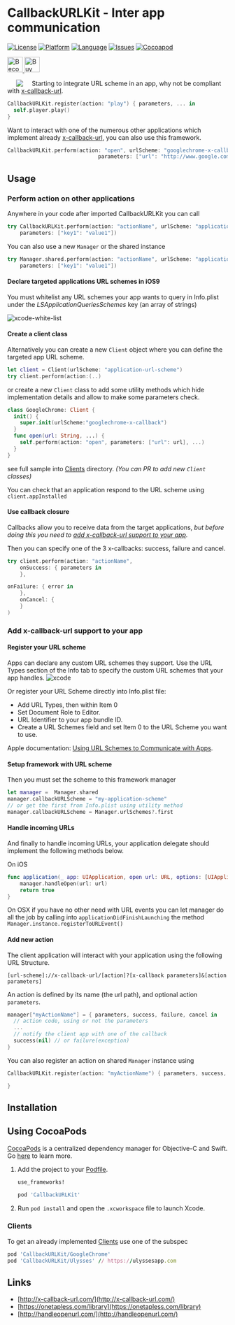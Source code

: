 # CallbackURLKit - Inter app communication

[![License](https://img.shields.io/badge/license-MIT-blue.svg?style=flat
            )](http://mit-license.org)
[![Platform](http://img.shields.io/badge/platform-ios_osx_tvos-lightgrey.svg?style=flat
             )](https://developer.apple.com/resources/)
[![Language](http://img.shields.io/badge/language-swift-orange.svg?style=flat
             )](https://developer.apple.com/swift)
[![Issues](https://img.shields.io/github/issues/phimage/CallbackURLKit.svg?style=flat
           )](https://github.com/phimage/CallbackURLKit/issues)
[![Cocoapod](http://img.shields.io/cocoapods/v/CallbackURLKit.svg?style=flat)](http://cocoadocs.org/docsets/CallbackURLKit/)

<a href="https://www.patreon.com/phimage">
<img src="https://c5.patreon.com/external/logo/become_a_patron_button.png" alt="Become a Patron!" height="35">
</a>
<a href="https://paypal.me/ericphimage">
<img src="https://buymecoffee.intm.org/img/button-paypal-white.png" alt="Buy me a coffee" height="35">
</a>

[<img align="left" src="logo.png" hspace="20">](#logo) Starting to integrate URL scheme in an app,
why not be compliant with [x-callback-url](http://x-callback-url.com/specifications/).
```swift
CallbackURLKit.register(action: "play") { parameters, ... in
  self.player.play()
}
```
Want to interact with one of the numerous other applications which implement already [x-callback-url](http://x-callback-url.com/apps/), you can also use this framework.

```swift
CallbackURLKit.perform(action: "open", urlScheme: "googlechrome-x-callback",
                             parameters: ["url": "http://www.google.com"])
```

## Usage

### Perform action on other applications
Anywhere in your code after imported CallbackURLKit you can call
```swift
try CallbackURLKit.perform(action: "actionName", urlScheme: "applicationName",
    parameters: ["key1": "value1"])
```
You can also use a new `Manager` or the shared instance
```swift
try Manager.shared.perform(action: "actionName", urlScheme: "application-name",
    parameters: ["key1": "value1"])
```

#### Declare targeted applications URL schemes in iOS9
You must whitelist any URL schemes your app wants to query in Info.plist under the *LSApplicationQueriesSchemes* key (an array of strings)

![xcode-white-list](http://useyourloaf.com/assets/images/2015/2015-09-06-001.png)

#### Create a client class
Alternatively you can create a new `Client` object where you can define the targeted app URL scheme.
```swift
let client = Client(urlScheme: "application-url-scheme")
try client.perform(action:(..)
```
or create a new `Client` class to add some utility methods which hide implementation details and allow to make some parameters check.
```swift
class GoogleChrome: Client {
  init() {
    super.init(urlScheme:"googlechrome-x-callback")
  }
  func open(url: String, ...) {
    self.perform(action: "open", parameters: ["url": url], ...)
  }
}
```
see full sample into [Clients](/Clients) directory. *(You can PR to add new `Client` classes)*

You can check that an application respond to the URL scheme using `client.appInstalled`

#### Use callback closure
Callbacks allow you to receive data from the target applications, *but before doing this you need to [add x-callback-url support to your app](#add-x-callback-url-support-to-your-app).*

Then you can specify one of the 3 x-callbacks: success, failure and cancel.

```swift
try client.perform(action: "actionName",
    onSuccess: { parameters in
    },

onFailure: { error in
    },
    onCancel: {
    }
)
```

### Add x-callback-url support to your app ###

#### Register your URL scheme
Apps can declare any custom URL schemes they support. Use the URL Types section of the Info tab to specify the custom URL schemes that your app handles.
![xcode](https://raw.githubusercontent.com/OAuthSwift/OAuthSwift/master/Assets/URLSchemes.png)

Or register your URL Scheme directly into Info.plist file:
- Add URL Types, then within Item 0
- Set Document Role to Editor.
- URL Identifier to your app bundle ID.
- Create a URL Schemes field and set Item 0 to the URL Scheme you want to use.

Apple documentation: [Using URL Schemes to Communicate with Apps](https://developer.apple.com/library/ios/documentation/iPhone/Conceptual/iPhoneOSProgrammingGuide/Inter-AppCommunication/Inter-AppCommunication.html#//apple_ref/doc/uid/TP40007072-CH6-SW1).

#### Setup framework with URL scheme
Then you must set the scheme to this framework manager
 ```swift
 let manager =  Manager.shared
 manager.callbackURLScheme = "my-application-scheme"
 // or get the first from Info.plist using utility method
 manager.callbackURLScheme = Manager.urlSchemes?.first
 ```
#### Handle incoming URLs
And finally to handle incoming URLs, your application delegate should implement the following methods below.

On iOS
```swift
func application(_ app: UIApplication, open url: URL, options: [UIApplicationOpenURLOptionsKey : Any] = [:]) -> Bool {
    manager.handleOpen(url: url)
    return true
}
```

On OSX if you have no other need with URL events you can let manager do all the job by calling into `applicationDidFinishLaunching`
the method `Manager.instance.registerToURLEvent()`

#### Add new action
The client application will interact with your application using the following URL Structure.

`[url-scheme]://x-callback-url/[action]?[x-callback parameters]&[action parameters]`

An action is defined by its name (the url path), and optional action `parameters`.

```swift
manager["myActionName"] = { parameters, success, failure, cancel in
  // action code, using or not the parameters
  ...
  // notify the client app with one of the callback
  success(nil) // or failure(exception)
}
```
You can also register an action on shared `Manager` instance using
```swift
CallbackURLKit.register(action: "myActionName") { parameters, success, failure, cancel in

}
```

## Installation

## Using CocoaPods ##
[CocoaPods](https://cocoapods.org/) is a centralized dependency manager for
Objective-C and Swift. Go [here](https://guides.cocoapods.org/using/index.html)
to learn more.

1. Add the project to your [Podfile](https://guides.cocoapods.org/using/the-podfile.html).

    ```ruby
    use_frameworks!

    pod 'CallbackURLKit'
    ```

2. Run `pod install` and open the `.xcworkspace` file to launch Xcode.

### Clients
To get an already implemented [Clients](/Clients) use one of the subspec
```ruby
pod 'CallbackURLKit/GoogleChrome'
pod 'CallbackURLKit/Ulysses' // https://ulyssesapp.com
```

## Links
- [http://x-callback-url.com/](http://x-callback-url.com/)
- [https://onetapless.com/library](https://onetapless.com/library)
- [http://handleopenurl.com/](http://handleopenurl.com/)
